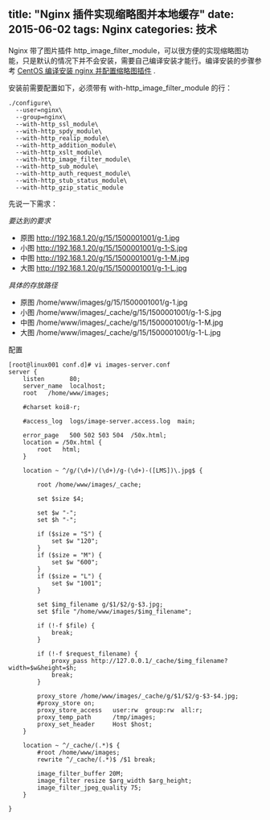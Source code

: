 title: "Nginx 插件实现缩略图并本地缓存"
date: 2015-06-02
tags: Nginx
categories: 技术
---

Nginx 带了图片插件 http_image_filter_module，可以很方便的实现缩略图功能，只是默认的情况下并不会安装，需要自己编译安装才能行。编译安装的步骤参考 [CentOS 编译安装 nginx 并配置缩略图插件](/nginx/centos-nginx-configure-make-install.html) .

<!--more-->

安装前需要配置如下，必须带有 with-http_image_filter_module 的行：

``` shell
./configure\
  --user=nginx\
  --group=nginx\
  --with-http_ssl_module\
  --with-http_spdy_module\
  --with-http_realip_module\
  --with-http_addition_module\
  --with-http_xslt_module\
  --with-http_image_filter_module\
  --with-http_sub_module\
  --with-http_auth_request_module\
  --with-http_stub_status_module\
  --with-http_gzip_static_module 
```

先说一下需求：

*要达到的要求*

- 原图 http://192.168.1.20/g/15/1500001001/g-1.jpg
- 小图 http://192.168.1.20/g/15/1500001001/g-1-S.jpg
- 中图 http://192.168.1.20/g/15/1500001001/g-1-M.jpg
- 大图 http://192.168.1.20/g/15/1500001001/g-1-L.jpg

*具体的存放路径*

- 原图 /home/www/images/g/15/1500001001/g-1.jpg
- 小图 /home/www/images/_cache/g/15/1500001001/g-1-S.jpg
- 中图 /home/www/images/_cache/g/15/1500001001/g-1-M.jpg
- 大图 /home/www/images/_cache/g/15/1500001001/g-1-L.jpg

配置

``` shell
[root@linux001 conf.d]# vi images-server.conf
server {
    listen       80;
    server_name  localhost;
    root   /home/www/images;

    #charset koi8-r;

    #access_log  logs/image-server.access.log  main;

    error_page   500 502 503 504  /50x.html;
    location = /50x.html {
        root   html;
    }

    location ~ ^/g/(\d+)/(\d+)/g-(\d+)-([LMS])\.jpg$ {

        root /home/www/images/_cache;

        set $size $4;

        set $w "-";
        set $h "-";

        if ($size = "S") {
            set $w "120";
        }
        if ($size = "M") {
            set $w "600";
        }
        if ($size = "L") {
            set $w "1001";
        }

        set $img_filename g/$1/$2/g-$3.jpg;
        set $file "/home/www/images/$img_filename";

        if (!-f $file) {
            break;
        }

        if (!-f $request_filename) {
            proxy_pass http://127.0.0.1/_cache/$img_filename?width=$w&height=$h;
            break;
        }
        
        proxy_store /home/www/images/_cache/g/$1/$2/g-$3-$4.jpg;
        #proxy_store on;
        proxy_store_access   user:rw  group:rw  all:r;
        proxy_temp_path      /tmp/images;
        proxy_set_header     Host $host;
    }

    location ~ ^/_cache/(.*)$ {
        #root /home/www/images;
        rewrite ^/_cache/(.*)$ /$1 break;

        image_filter_buffer 20M;
        image_filter resize $arg_width $arg_height;
        image_filter_jpeg_quality 75;
    }

}
```
